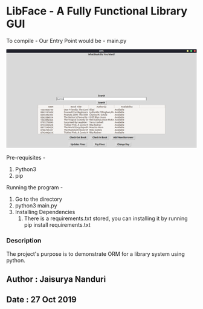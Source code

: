 # LibFace - A Fully Functional Library GUI 

To compile - Our Entry Point would be - main.py

![Dummy Library](/dlib.png)


Pre-requisites - 

1. Python3
2. pip


Running the program - 

1. Go to the directory
2. python3 main.py
3. Installing Dependencies
	1. There is a requirements.txt stored, you can installing it by running 
	pip install requirements.txt


### Description 

The project's purpose is to demonstrate ORM for a library system using python.
## Author : Jaisurya Nanduri
## Date : 27 Oct 2019
